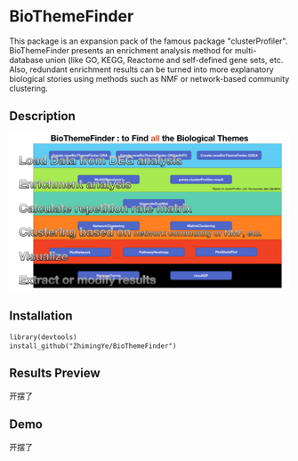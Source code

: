 # BioThemeFinder

This package is an expansion pack of the famous package "clusterProfiler". BioThemeFinder presents an enrichment analysis method for multi-database union (like GO, KEGG, Reactome and self-defined gene sets, etc. Also, redundant enrichment results can be turned into more explanatory biological stories using methods such as NMF or network-based community clustering.

## Description

![](figs/BioThemeFinderhomepage.png)

## Installation

    library(devtools)
    install_github("ZhimingYe/BioThemeFinder")
    
## Results Preview

开摆了

## Demo

开摆了
